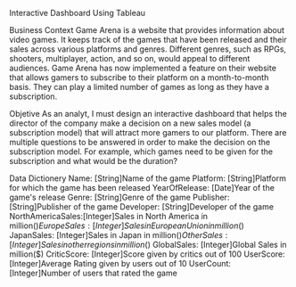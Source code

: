 Interactive Dashboard Using Tableau

Business Context
Game Arena is a website that provides information about video games. It keeps track of the games that have 
been released and their sales across various platforms and genres. Different genres, such as RPGs, shooters, multiplayer, action, 
and so on, would appeal to different audiences. Game Arena has now implemented a feature on their website that allows 
gamers to subscribe to their platform on a month-to-month basis. They can play a limited number of games as long as they have a 
subscription.

Objetive
As an analyt, I must design an interactive dashboard that helps the director of the company make a decision
on a new sales model (a subscription model) that will attract more gamers to our platform. There are multiple questions to be
answered in order to make the decision on the subscription model. For example, which games need to be given for the
subscription and what would be the duration?

Data Dictionery
Name: [String]Name of the game
Platform: [String]Platform for which the game has been released
YearOfRelease: [Date]Year of the game's release
Genre: [String]Genre of the game
Publisher: [String]Publisher of the game
Developer: [String]Developer of the game
NorthAmericaSales:[Integer]Sales in North America in million($)
EuropeSales: [Integer]Sales in European Union in million($)
JapanSales: [Integer]Sales in Japan in million($)
OtherSales: [Integer]Sales in other regions in million($)
GlobalSales: [Integer]Global Sales in million($)
CriticScore: [Integer]Score given by critics out of 100
UserScore: [Integer]Average Rating given by users out of 10
UserCount: [Integer]Number of users that rated the game
